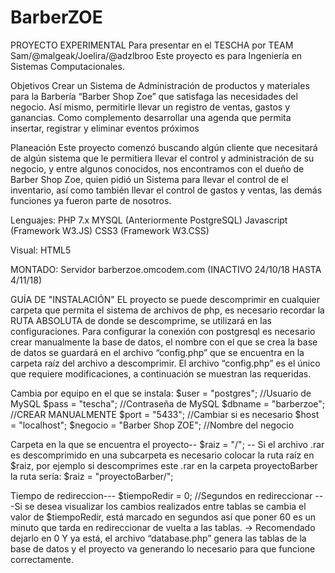 # BarberZOE
PROYECTO EXPERIMENTAL
Para presentar en el TESCHA por TEAM Sam/@malgeak/Joelira/@adzlbroo
Este proyecto es para Ingeniería en Sistemas Computacionales.

Objetivos
Crear un Sistema de Administración de productos y materiales para la Barbería “Barber Shop Zoe” que satisfaga las necesidades del negocio.
Así mismo, permitirle llevar un registro de ventas, gastos y ganancias.
Como complemento desarrollar una agenda que permita insertar, registrar y eliminar eventos próximos

Planeación
Este proyecto comenzó buscando algún cliente que necesitará de algún sistema que le permitiera llevar el control y administración de su negocio, y entre algunos conocidos, nos encontramos con el dueño de Barber Shop Zoe, quien pidió un Sistema para llevar el control de el inventario, así como también llevar el control de gastos y ventas, las demás funciones ya fueron parte de nosotros.

Lenguajes:
PHP 7.x
MYSQL (Anteriormente PostgreSQL)
Javascript (Framework W3.JS)
CSS3 (Framework W3.CSS)

Visual:
HTML5

MONTADO:
Servidor barberzoe.omcodem.com (INACTIVO 24/10/18 HASTA 4/11/18)

GUÍA DE "INSTALACIÓN"
EL proyecto se puede descomprimir en cualquier carpeta que permita el sistema de archivos de php, es necesario recordar la RUTA ABSOLUTA de donde se descomprime, se utilizará en las
configuraciones.
Para configurar la conexión con postgresql es necesario crear manualmente la base de datos, el nombre con el que se crea la base de datos se guardará en el archivo “config.php” que se encuentra en la carpeta raíz del archivo a descomprimir.
El archivo “config.php” es el único que requiere modificaciones, a continuación se muestran las
requeridas.

Cambia por equipo en el que se instala:
	$user = "postgres"; //Usuario de MySQL
	$pass = "tescha"; //Contraseña de MySQL
	$dbname = "barberzoe"; //CREAR MANUALMENTE
	$port = "5433"; //Cambiar si es necesario
	$host = "localhost";
	$negocio = "Barber Shop ZOE"; //Nombre del negocio

Carpeta en la que se encuentra el proyecto--
$raiz = "/";
-- Si el archivo .rar es descomprimido en una subcarpeta es necesario colocar la ruta raíz en $raiz,
por ejemplo si descomprimes este .rar en la carpeta proyectoBarber la ruta sería:
$raiz = "proyectoBarber/";

Tiempo de redireccion---
$tiempoRedir = 0; //Segundos en redireccionar
---Si se desea visualizar los cambios realizados entre tablas se cambia el valor de $tiempoRedir, está marcado en segundos así que poner 60 es un minuto que tarda en redireccionar de vuelta a las tablas. -> Recomendado dejarlo en 0
Y ya está, el archivo “database.php” genera las tablas de la base de datos y el proyecto va
generando lo necesario para que funcione correctamente.